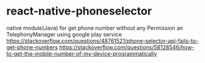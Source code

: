 # react-native-phoneselector
native module(Java) for get phone number without any Permission an TelephonyManager   using  google play service
https://stackoverflow.com/questions/48761521/phone-selector-api-fails-to-get-phone-numbers
https://stackoverflow.com/questions/58128546/how-to-get-the-mobile-number-of-my-device-programmatically
